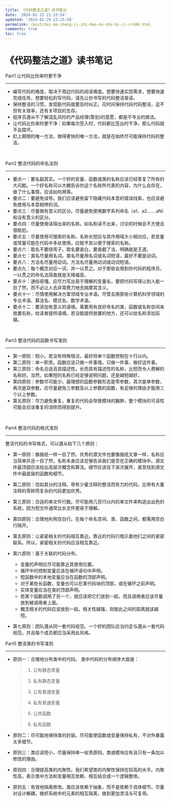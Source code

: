 ```yaml
---
title: 《代码整洁之道》读书笔记
date: '2024-01-15 21:33:54'
updated: '2024-01-29 23:25:58'
permalink: /post/dai-ma-zheng-ji-zhi-dao-du-shu-bi-ji-crn96.html
comments: true
toc: true
---
```


# 《代码整洁之道》读书笔记

Part1 让代码比你来时更干净

---

* 编写代码的难度，取决于周边代码的阅读难度。想要快速实现需求，想要快速完成任务，想要轻松的写代码，请先让你书写的代码整洁易读。
* 保持整洁的习惯，发现脏代码就要及时纠正。花时间保持代码代码整洁，这不但有关效率，还有关项目的生存。
* 程序员遵从不了解混乱风险的产品经理(策划)的意愿，都是不专业的做法。
* 让代码比你来时更干净：如果每次签入时，代码都比签出时干净，那么代码就不会腐坏。
* 赶上期限的唯一方法，做得更快的唯一方法，就是在始终尽可能保持代码的整洁。

‍

Part2 整洁代码的命名法则

---

* 要点一：要名副其实。一个好的变量、函数或类的名称应该已经答复了所有的大问题。一个好名称可以大概告诉你这个名称所代表的内容，为什么会存在，做了什么事情，应该如何用等。
* 要点二：要避免误导。我们应该避免留下隐藏代码本意的错误线索，也应该避免使用与本意相悖的词。
* 要点三：尽量做有意义的区分。尽量避免使用数字系列命名（a1、a2…….aN）和没有意义的区分。
* 要点四：尽量使用读得出来的名称。如名称读不出来，讨论的时候会不方便且很尴尬。
* 要点五：尽量使用可搜索的名称。名称长短应与其作用域大小相对应，若变量或常量可能在代码中多处使用，应赋予其以便于搜索的名称。
* 要点六：取名不要绕弯子。取名要直白，要直截了当，明确就是王道。
* 要点七：类名尽量用名词。类名尽量用名词或名词短语，最好不要是动词。
* 要点八：方法名尽量用动词。方法名尽量用动词或动词短语。
* 要点九：每个概念对应一词，并一以贯之。对于那些会用到你代码的程序员，一以贯之的命名法简直就是天降福音。
* 要点十：通俗易懂。应尽力写出易于理解的变量名，要把代码写得让别人能一目了然，而不必让人去非常费力地去揣摩其含义。
* 要点十一：尽情使用解决方案领域专业术语。尽管去用那些计算机科学领域的专业术语、算法名、模式名、数学术语。
* 要点十二：要添加有意义的语境。需要用有良好命名的类，函数或名称空间来放置名称，给读者提供语境。若没能提供放置的地方，还可以给名称添加前缀。

‍

Part3 整洁代码的函数书写准则

---

* 第一原则：短小。若没有特殊情况，最好将单个函数控制在十行以内。
* 第二原则：单一职责。函数应该只做一件事情。只做一件事，做好这件事。
* 第三原则：命名合适且具描述性。长而具有描述性的名称，比短而令人费解的名称好。当然，如果短的名称已经足够说明问题，还是越短越好。
* 第四原则：参数尽可能少。最理想的函数参数形态是零参数，其次是单参数，再次是双参数，应尽量避免三参数及以上参数的函数，有足够的理由才能用三个以上参数。
* 第五原则：尽力避免重复。重复的代码会导致模块的臃肿，整个模块的可读性可能会应该重复的消除而得到提升。

‍

Part4 整洁代码的格式准则

---

整洁代码的书写格式，可以遵从如下几个原则：

* 第一原则：像报纸一样一目了然。优秀的源文件也要像报纸文章一样，名称应当简单并且一目了然，名称本身应该足够告诉我们是否在正确的模块中。源文件最顶部应该给出高层次概念和算法。细节应该往下渐次展开，直至找到源文件中最底层的函数和细节。
* 第二原则：恰如其分的注释。带有少量注释的整洁而有力的代码，比带有大量注释的零碎而复杂的代码更加优秀。
* 第三原则：合适的单文件行数。尽可能用几百行以内的单文件来构造出出色的系统，因为短文件通常比长文件更易于理解。
* 第四原则：合理地利用空白行。在每个命名空间、类、函数之间，都需用空白行隔开。
* 第五原则：让紧密相关的代码相互靠近。靠近的代码行暗示着他们之间的紧密联系。所以，紧密相关的代码应该相互靠近。
* 第六原则：基于关联的代码分布。

  * 变量的声明应尽可能靠近其使用位置。
  * 循环中的控制变量应该在循环语句中声明。
  * 短函数中的本地变量应当在函数的顶部声明。
  * 对于某些长函数，变量也可以在某代码块的顶部，或在循环之前声明。
  * 实体变量应当在类的顶部声明。
  * 若某个函数调用了另一个，就应该把它们放到一起，而且调用者应该尽量放到被调用者上面。
  * 概念相关的代码应该放到一起。相关性越强，则彼此之间的距离就该越短。
* 第七原则：团队遵从同一套代码规范。一个好的团队应当约定与遵从一套代码规范，并且每个成员都应当采用此风格。

Part5 整洁类的书写准则

---

* 原则一：合理地分布类中的代码。 类中代码的分布顺序大致是：

  > 1. 公有静态常量
  >

  > 2. 私有静态变量
  >

  > 3. 公有普通变量
  >

  > 4. 私有普通变量
  >

  > 5. 公共函数
  >

  > 6. 私有函数
  >
* 原则二：尽可能地保持类的封装。尽可能使函数或变量保持私有，不对外暴露太多细节。
* 原则三：类应该短小，尽量保持单一权责原则。类或模块应有且只有一条加以修改的理由。
* 原则四：合理提高类的内聚性。我们希望类的内聚性保持在较高的水平。内聚性高，表示类中方法和变量相互依赖，相互结合成一个逻辑整体。
* 原则五：有效地隔离修改。类应该依赖于抽象，而不是依赖于具体细节。尽量对设计解耦，做好系统中的元素的相互隔离，做到更加灵活与可复用。

‍
